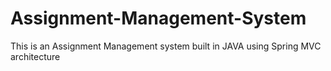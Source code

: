# Assignment-Management-System
This is an Assignment Management system built in JAVA using Spring MVC architecture
